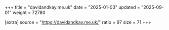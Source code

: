 +++
title = "davidandkay.me.uk"
date = "2025-01-03"
updated = "2025-09-01"
weight = 72780

[extra]
source = "https://davidandkay.me.uk/"
ratio = 97
size = 71
+++
